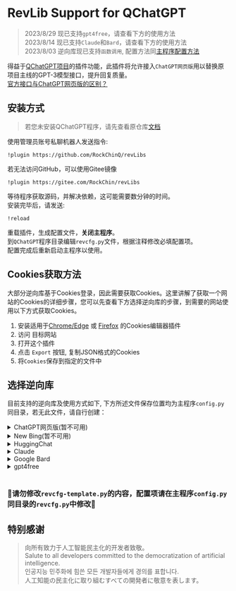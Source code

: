 # RevLib Support for QChatGPT

> 2023/8/29 现已支持`gpt4free`，请查看下方的使用方法  
> 2023/8/14 现已支持`Claude`和`Bard`，请查看下方的使用方法  
> 2023/8/03 逆向库现已支持`函数调用`, 配置方法同[主程序配置方法](https://github.com/RockChinQ/QChatGPT/wiki/%E6%8F%92%E4%BB%B6%E4%BD%BF%E7%94%A8-%E5%86%85%E5%AE%B9%E5%87%BD%E6%95%B0)  


得益于[QChatGPT项目](https://github.com/RockChinQ/QChatGPT)的插件功能，此插件将允许接入`ChatGPT网页版`用以替换原项目主线的GPT-3模型接口，提升回复质量。  
[官方接口与ChatGPT网页版的区别？](https://github.com/RockChinQ/QChatGPT/wiki/%E5%AE%98%E6%96%B9%E6%8E%A5%E5%8F%A3%E4%B8%8EChatGPT%E7%BD%91%E9%A1%B5%E7%89%88)

## 安装方式

> 若您未安装QChatGPT程序，请先查看原仓库[文档](https://github.com/RockChinQ/QChatGPT)  

使用管理员账号私聊机器人发送指令:

```
!plugin https://github.com/RockChinQ/revLibs
```

若无法访问GitHub，可以使用Gitee镜像

```
!plugin https://gitee.com/RockChin/revLibs
```

等待程序获取源码，并解决依赖，这可能需要数分钟的时间。  
安装完毕后，请发送:
```
!reload
```
重载插件，生成配置文件，**关闭主程序**。  
到`QChatGPT`程序目录编辑`revcfg.py`文件，根据注释修改必填配置项。  
配置完成后重新启动主程序以使用。

## Cookies获取方法

大部分逆向库基于Cookies登录，因此需要获取Cookies。这里讲解了获取一个网站的Cookies的详细步骤，您可以先查看下方选择逆向库的步骤，到需要的网站使用以下方式获取Cookies。

1. 安装适用于[Chrome/Edge](https://chrome.google.com/webstore/detail/cookie-editor/hlkenndednhfkekhgcdicdfddnkalmdm) 或 [Firefox](https://addons.mozilla.org/en-US/firefox/addon/cookie-editor/) 的Cookies编辑器插件
2. 访问 目标网站
3. 打开这个插件
4. 点击 `Export` 按钮, 复制JSON格式的Cookies
5. 将`Cookies`保存到指定的文件中

## 选择逆向库

目前支持的逆向库及使用方式如下, 下方所述文件保存位置均为主程序`config.py`同目录，若无此文件，请自行创建：

<details>
<summary>ChatGPT网页版(暂不可用)</summary>

本插件默认使用的逆向库，使用方法请参考配置文件注释。
使用的是 [acheong08/ChatGPT](https://github.com/acheong08/ChatGPT)  

> 目前已支持中国主机使用，请在revcfg.py中修改openai_account字段，按照注释使用access_token方式登录

</details>

<details>
<summary>New Bing(暂不可用)</summary>

使用的是 [acheong08/EdgeGPT](https://github.com/acheong08/EdgeGPT)  

 - 修改`revcfg.py`中的`reverse_lib`的值为`acheong08/EdgeGPT`
 - 获取[NewBing](https://bing.com/chat)的Cookies，保存到`cookies.json`中

#### 配置

- new bing逆向库默认输出参考资料, 若不需要, 请在`revcfg.py`中设置:

```python
output_references = False
```

- 设置New Bing的风格

查看revcfg.py中的`new_bing_style`字段，按照说明更改。在运行期间可以通过指令`!style <风格（创意、平衡、精确）>`来更改风格。

</details>

<details>
<summary>HuggingChat</summary>

1. 在`revcfg.py`中修改`reverse_lib`的值为`Soulter/hugging-chat-api`
2. 获取[HuggingChat](https://huggingface.co/chat/)的Cookies，保存到`hugchat.json`中

</details>

<details>
<summary>Claude</summary>

1. 在`revcfg.py`中修改`reverse_lib`的值为`KoushikNavuluri/Claude-API`
2. 获取[Claude](https://claude.ai/chats)的Cookies，保存到`claude.json`中

</details>

<details>

<summary>Google Bard</summary>

1. 在`revcfg.py`中修改`reverse_lib`的值为`dsdanielpark/Bard-API`
2. 获取[Bard](https://bard.google.com/)的Cookies，保存到`bard.json`中

</details>

<details>
<summary>gpt4free</summary>

接入[xtekky/gpt4free](https://github.com/xtekky/gpt4free)自动从数个平台选择可用的 GPT-4，**无需鉴权**，但很不稳定，仅需要在`revcfg.py`中修改`reverse_lib`的值为`xtekky/gpt4free`即可。

#### 配置

- gpt4free 提供了多个渠道，默认情况下程序会自动测试并选择可用的渠道，可以在 `revcfg.py` 中指定要使用的渠道和要排除的渠道
- 向机器人发送 `!provider ls` 来查看所有支持设置的渠道, 发送 `!provider` 查看当前使用的渠道

</details>

<br/>

### 🚫请勿修改`revcfg-template.py`的内容，配置项请在主程序`config.py`同目录的`revcfg.py`中修改🚫

## 特别感谢

> 向所有致力于人工智能民主化的开发者致敬。  
> Salute to all developers committed to the democratization of artificial intelligence.  
> 인공지능 민주화에 힘쓴 모든 개발자들에게 경의를 표합니다.  
> 人工知能の民主化に取り組むすべての開発者に敬意を表します。

